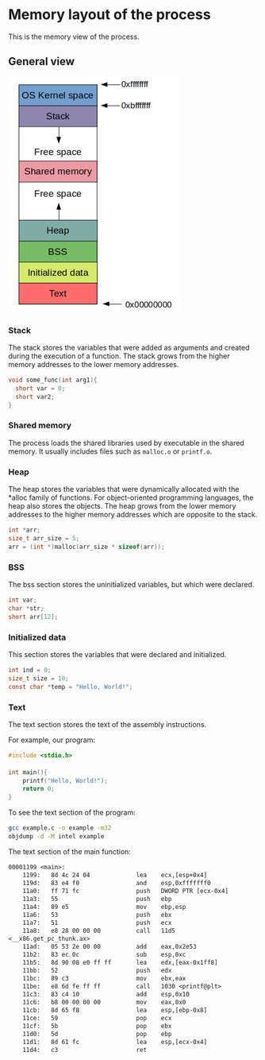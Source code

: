# Memory layout of the process

This is the memory view of the process.

## General view

![general-view](../images/general-memory-view.png "https://github.com/whatsyourask/basics-of-pwn/blob/main/images/general-memory-view.png")

### Stack

The stack stores the variables that were added as arguments and created during the execution of a function. The stack grows from the higher memory addresses to the lower memory addresses.

```C
void some_func(int arg1){
  short var = 0;
  short var2;
}
```

### Shared memory

The process loads the shared libraries used by executable in the shared memory. It usually includes files such as `malloc.o` or `printf.o`.

### Heap

The heap stores the variables that were dynamically allocated with the *alloc family of functions. For object-oriented programming languages, the heap also stores the objects. The heap grows from the lower memory addresses to the higher memory addresses which are opposite to the stack.

```C
int *arr;
size_t arr_size = 5;
arr = (int *)malloc(arr_size * sizeof(arr));
```

### BSS

The bss section stores the uninitialized variables, but which were declared.

```C
int var;
char *str;
short arr[12];
```

### Initialized data

This section stores the variables that were declared and initialized.

```C
int ind = 0;
size_t size = 10;
const char *temp = "Hello, World!";
```

### Text

The text section stores the text of the assembly instructions.

For example, our program:

```C
#include <stdio.h>

int main(){
	printf("Hello, World!");
	return 0;
}
```

To see the text section of the program:

```bash
gcc example.c -o example -m32
objdump -d -M intel example
```

The text section of the main function:

```
00001199 <main>:
    1199:	8d 4c 24 04          	lea    ecx,[esp+0x4]
    119d:	83 e4 f0             	and    esp,0xfffffff0
    11a0:	ff 71 fc             	push   DWORD PTR [ecx-0x4]
    11a3:	55                   	push   ebp
    11a4:	89 e5                	mov    ebp,esp
    11a6:	53                   	push   ebx
    11a7:	51                   	push   ecx
    11a8:	e8 28 00 00 00       	call   11d5 <__x86.get_pc_thunk.ax>
    11ad:	05 53 2e 00 00       	add    eax,0x2e53
    11b2:	83 ec 0c             	sub    esp,0xc
    11b5:	8d 90 08 e0 ff ff    	lea    edx,[eax-0x1ff8]
    11bb:	52                   	push   edx
    11bc:	89 c3                	mov    ebx,eax
    11be:	e8 6d fe ff ff       	call   1030 <printf@plt>
    11c3:	83 c4 10             	add    esp,0x10
    11c6:	b8 00 00 00 00       	mov    eax,0x0
    11cb:	8d 65 f8             	lea    esp,[ebp-0x8]
    11ce:	59                   	pop    ecx
    11cf:	5b                   	pop    ebx
    11d0:	5d                   	pop    ebp
    11d1:	8d 61 fc             	lea    esp,[ecx-0x4]
    11d4:	c3                   	ret
```
